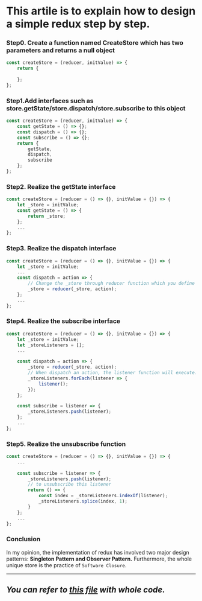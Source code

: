# This artile is to explain how to design a simple redux step by step.

### Step0. Create a function named CreateStore which has two parameters and returns a null object 

```javascript
const createStore = (reducer, initValue) => {
    return {
      
    };
};
```

### Step1.Add interfaces such as store.getState/store.dispatch/store.subscribe to this object 

```javascript
const createStore = (reducer, initValue) => {
    const getState = () => {};
    const dispatch = () => {};
    const subscribe = () => {};
    return {
        getState,
        dispatch,
        subscribe
    };
};
```

### Step2. Realize the getState interface

```javascript
const createStore = (reducer = () => {}, initValue = {}) => {
    let _store = initValue;
    const getState = () => {
        return _store;
    };
    ...
};
```


### Step3. Realize the dispatch interface

```javascript
const createStore = (reducer = () => {}, initValue = {}) => {
    let _store = initValue;
    ...
    const dispatch = action => {
        // Change the _store through reducer function which you define outside the whole createStore
        _store = reducer(_store, action);
    };
    ...
};
```

### Step4. Realize the subscribe interface

```javascript
const createStore = (reducer = () => {}, initValue = {}) => {
    let _store = initValue;
    let _storeListeners = [];
    ...

    const dispatch = action => {
        _store = reducer(_store, action);
        // When dispatch an action, the listener function will execute.
        _storeListeners.forEach(listener => {
            listener();
        });
    };

    const subscribe = listener => {
        _storeListeners.push(listener);
    };
    ...
};
```
### Step5. Realize the unsubscribe function

```javascript
const createStore = (reducer = () => {}, initValue = {}) => {
    ...
    
    const subscribe = listener => {
        _storeListeners.push(listener);
        // to unsubscribe this listener
        return () => {
            const index = _storeListeners.indexOf(listener);
            _storeListeners.splice(index, 1);
        }
    };
    ...
};
```

### Conclusion

In my opinion, the implementation of redux has involved two major design patterns: **Singleton Pattern and Observer Pattern.**
Furthermore, the whole unique store is the practice of `Software Closure`.

----------
## *You can refer to [this file](./src/2.md) with whole code.*